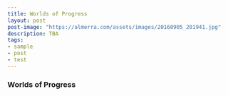 ```yaml
---
title: Worlds of Progress
layout: post
post-image: "https://almerra.com/assets/images/20160905_201941.jpg"
description: TBA
tags:
- sample
- post
- test
---
```


### Worlds of Progress